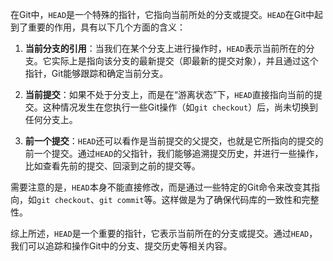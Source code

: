在Git中，`HEAD`是一个特殊的指针，它指向当前所处的分支或提交。`HEAD`在Git中起到了重要的作用，具有以下几个方面的含义：

1. **当前分支的引用**：当我们在某个分支上进行操作时，`HEAD`表示当前所在的分支。它实际上是指向该分支的最新提交（即最新的提交对象），并且通过这个指针，Git能够跟踪和确定当前分支。

2. **当前提交**：如果不处于分支上，而是在“游离状态”下，`HEAD`直接指向当前的提交。这种情况发生在您执行一些Git操作（如`git checkout`）后，尚未切换到任何分支上。

3. **前一个提交**：`HEAD`还可以看作是当前提交的父提交，也就是它所指向的提交的前一个提交。通过`HEAD`的父指针，我们能够追溯提交历史，并进行一些操作，比如查看先前的提交、回滚到之前的提交等。

需要注意的是，`HEAD`本身不能直接修改，而是通过一些特定的Git命令来改变其指向，如`git checkout`、`git commit`等。这样做是为了确保代码库的一致性和完整性。

综上所述，`HEAD`是一个重要的指针，它表示当前所在的分支或提交。通过`HEAD`，我们可以追踪和操作Git中的分支、提交历史等相关内容。